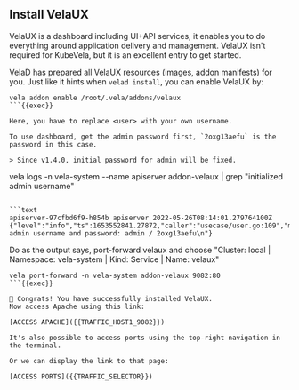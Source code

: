 ## Install VelaUX

VelaUX is a dashboard including UI+API services, it enables you to do everything around application delivery and management.
VelaUX isn't required for KubeVela, but it is an excellent entry to get started.

VelaD has prepared all VelaUX resources (images, addon manifests) for you. Just like it hints when `velad install`, you can enable VelaUX by:

```
vela addon enable /root/.vela/addons/velaux
```{{exec}}

Here, you have to replace <user> with your own username. 

To use dashboard, get the admin password first, `2oxg13aefu` is the password in this case.

> Since v1.4.0, initial password for admin will be fixed.

```
vela logs -n vela-system --name apiserver addon-velaux | grep "initialized admin username"
```{{exec}}

```text
apiserver-97cfbd6f9-h854b apiserver 2022-05-26T08:14:01.279764100Z {"level":"info","ts":1653552841.27872,"caller":"usecase/user.go:109","msg":"initialized admin username and password: admin / 2oxg13aefu\n"}
```

Do as the output says, port-forward velaux and choose "Cluster: local | Namespace: vela-system | Kind: Service | Name: velaux"

```
vela port-forward -n vela-system addon-velaux 9082:80
```{{exec}}

🎉 Congrats! You have successfully installed VelaUX.
Now access Apache using this link:

[ACCESS APACHE]({{TRAFFIC_HOST1_9082}})

It's also possible to access ports using the top-right navigation in the terminal.

Or we can display the link to that page:

[ACCESS PORTS]({{TRAFFIC_SELECTOR}})
